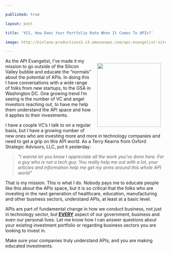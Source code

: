 ---
published: true
layout: post
title: 'VCS, How Does Your Portfolio Rate When It Comes To APIs?'
image: http://kinlane-productions2.s3.amazonaws.com/api-evangelist-site/blog/oxford-strategic-advisors-logo.png
---

<p><img style="padding: 15px;" src="https://s3.amazonaws.com/kinlane-productions2/api-evangelist/vc/oxford-strategic-advisors-logo.png" alt="" width="200" align="right" />
<p>As the API Evangelist, I&rsquo;ve made it my mission to go outside of the Silicon Valley bubble and educate the &ldquo;normals&rdquo; about the potential of APIs.  In doing this I have conversations with a wide range of folks from new startups, to the GSA in Washington DC.  One growing trend I&rsquo;m seeing is the number of VC and angel investors reaching out, to have me help them understand the API space and how it applies to their investments.
<p>I have a couple VC&rsquo;s I talk to on a regular basis, but I have a growing number of new ones who are investing more and more in technology companies and need to get a grip on this API world.  As a Terry Kearns from Oxford Strategic Advisors, LLC,&nbsp;put it yesterday:
<blockquote><em>"I wanna let you know I appreciate all the work you've done here. For a guy who is not a tech guy. You really help me out with a lot, your articles and information help me get my arms around this whole API world"</em></blockquote>
<p>That is my mission.  This is what I do.  Nobody pays me to educate people like this about the APIs space, but it is so critical that the folks who are investing in the next generation of healthcare, education, manufacturing and other business sectors, understand APIs, at least at a basic level.
<p>APIs are part of fundamental change in how we conduct business, not just in technology sector, but <strong><span style="text-decoration: underline;">EVERY</span></strong> aspect of our government, business and even our personal lives.  Let me know how I can answer questions about your existing investment portfolio or regarding business sectors you are looking to invest in.
<p>Make sure your companies truly understand APIs, and you are making educated investments.

